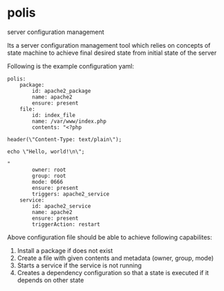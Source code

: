 # polis
server configuration management

Its a server configuration management tool which relies on concepts of state machine to achieve final desired state from initial state of the server

Following is the example configuration yaml:

```
polis:
    package:
        id: apache2_package
        name: apache2
        ensure: present
    file:
        id: index_file
        name: /var/www/index.php
        contents: "<?php

header(\"Content-Type: text/plain\");

echo \"Hello, world!\n\";

"
        owner: root
        group: root
        mode: 0666
        ensure: present
        triggers: apache2_service
    service:
        id: apache2_service
        name: apache2
        ensure: present
        triggerAction: restart
```

Above configuration file should be able to achieve following capabilites:
1. Install a package if does not exist
2. Create a file with given contents and metadata (owner, group, mode)
3. Starts a service if the service is not running
4. Creates a dependency configuration so that a state is executed if it depends on other state
